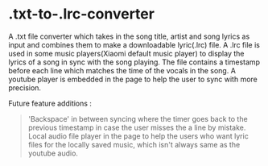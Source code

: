 # .txt-to-.lrc-converter
A .txt file converter which takes in the song title, artist and song lyrics as input and combines them to make a downloadable lyric(.lrc) file.
A .lrc file is used in some music players(Xiaomi default music player) to display the lyrics of a song in sync with the song playing. 
The file contains a timestamp before each line which matches the time of the vocals in the song.
A youtube player is embedded in the page to help the user to sync with more precision.

Future feature additions : 
> 'Backspace' in between syncing where the timer goes back to the previous timestamp in case the user misses the a line by mistake.
> Local audio file player in the page to help the users who want lyric files for the locally saved music, which isn't always same as the youtube audio.
